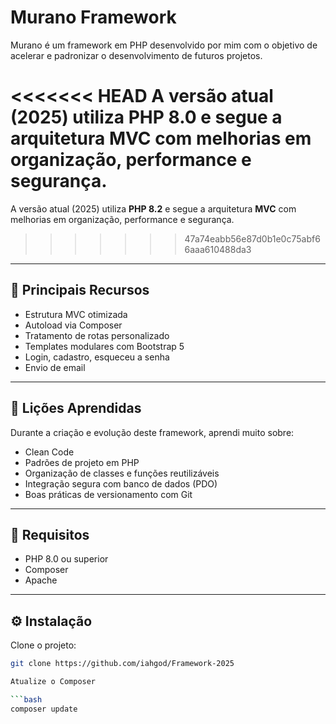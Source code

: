 # Murano Framework

Murano é um framework em PHP desenvolvido por mim com o objetivo de acelerar e padronizar o desenvolvimento de futuros projetos.  

<<<<<<< HEAD
A versão atual (2025) utiliza **PHP 8.0** e segue a arquitetura **MVC** com melhorias em organização, performance e segurança.
=======
A versão atual (2025) utiliza **PHP 8.2** e segue a arquitetura **MVC** com melhorias em organização, performance e segurança.
>>>>>>> 47a74eabb56e87d0b1e0c75abf66aaa610488da3

---

## 🚀 Principais Recursos

- Estrutura MVC otimizada
- Autoload via Composer
- Tratamento de rotas personalizado
- Templates modulares com Bootstrap 5
- Login, cadastro, esqueceu a senha
- Envio de email

---

## 📘 Lições Aprendidas

Durante a criação e evolução deste framework, aprendi muito sobre:

- Clean Code
- Padrões de projeto em PHP
- Organização de classes e funções reutilizáveis
- Integração segura com banco de dados (PDO)
- Boas práticas de versionamento com Git

---

## 🧰 Requisitos

- PHP 8.0 ou superior  
- Composer  
- Apache

---

## ⚙️ Instalação

Clone o projeto:

```bash
git clone https://github.com/iahgod/Framework-2025

Atualize o Composer

```bash
composer update
